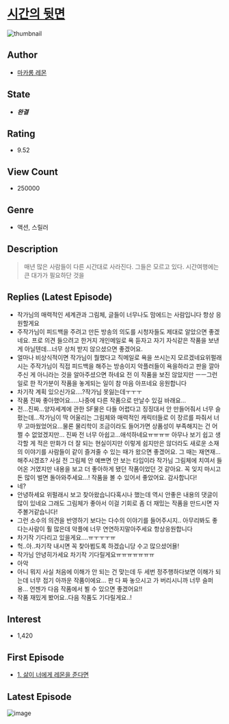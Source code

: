 # [시간의 뒷면](https://comic.naver.com/bestChallenge/list?titleId=728763)
![thumbnail](https://image-comic.pstatic.net/user_contents_data/challenge_comic/2020/02/16/320898/thumbnail_202x164e934fb28_e901_4089_baff_ccf98e8f3958_00006667.JPEG)

## Author
- [마카롱 레몬](https://comic.naver.com/artistTitle?id=320898)

## State
- ***완결***

## Rating
- 9.52

## View Count
- 250000

## Genre
- 액션, 스릴러

## Description
> 매년 많은 사람들이 다른 시간대로 사라진다. 그들은 모르고 있다. 시간여행에는 큰 대가가 필요하단 것을

## Replies (Latest Episode)
- 작가님의 매력적인 세계관과 그림체, 글들이 너무나도 맘에드는 사람입니다 항상 응원할게요
- 주작가님이 피드백을 주려고 만든 방송의 의도를 시청자들도 제대로 알았으면 좋겠네요. 프로 의견 들으려고 한거지 개인메일로 욕 듣자고 자기 자식같은 작품을 보낸 게 아닐텐데...너무 상처 받지 않으셨으면 좋겠어요.
- 얼마나 비상식적이면 작가님이 뭘했다고 직메일로 욕을 쓰시는지 모르겠네요위펄래시는 주작가님이 직접 피드백을 해주는 방송이지 악플러들이 욕을하라고 판을 깔아주신 게 아니라는 것을 알아주셨으면 하네요 전 이 작품을 보진 않았지만 ㅡㅡ그런 일로 한 작가분이 작품을 놓게되는 일이 참 마음 아프네요 응원합니다
- 차기작 계획 있으신가요....?작가님 못잃는데ㅜㅜㅜ
- 작품 진짜 좋아했어요.....나중에 다른 작품으로 만날수 있길 바래요...
- 전...진짜...양자세계에 관한 SF물은 다들 어렵다고 징징대서 안 만들어줘서 너무 슬펐는데...작가님이 딱 어울리는 그림체와 매력적인 캐릭터들로 이 장르를 파줘서 너무 고마웠었어요...물론 물리학이 조금이라도 들어가면 상품성이 부족해지는 건 어쩔 수 없었겠지만... 진짜 전 너무 아쉽고...애석하네요ㅠㅠㅠㅠ 아무나 보기 쉽고 생각할 게 적은 만화가 더 잘 되는 현실이지만 이렇게 쉽지만은 않더라도 새로운 소재의 이야기를 사람들이 같이 즐겨줄 수 있는 때가 왔으면 좋겠어요. 그 때는 재연재...해주시겠죠? 사실 전 그림체 안 예쁘면 안 보는 타입이라 작가님 그림체에 치여서 들어온 거였지만 내용을 보고 더 좋아하게 됐던 작품이었던 것 같아요. 꼭 잊지 마시고 돈 많이 벌면 돌아와주세요...! 작품을 볼 수 있어서 좋았어요. 감사합니다!
- 네?
- 안녕하세요 위펄래시 보고 찾아왔습니다혹시나 했는데 역시 안좋은 내용의 댓글이 많이 있네요 그래도 그림체가 좋아서 이걸 기회로 좀 더 재밌는 작품을 만드시면 자주볼거같습니다!
- 그런 소수의 의견을 반영하기 보다는 다수의 이야기를 들어주시지.. 아무리봐도 좋다는사람이 훨 많은데 악플에 너무 연연하지말아주세요 항상응원합니다
- 차기작 기다리고 있을게요....ㅠㅜㅜㅜㅠ
- 헉..아..차기작 내시면 꼭 찾아뵙도록 하겠습니당 수고 많으셨어욜!
- 작가님 안녕히가세요 차기작 기다릴게요ㅠㅠㅠㅠㅠㅠㅠ
- 아악
- 아니 뭐지 사실 처음에 이해가 안 되는 건 맞는데 두 세번 정주행하다보면 이해가 되는데 너무 접기 아까운 작품이에요... 판 다 짜 놓으시고 가 버리시니까 너무 슬퍼용... 언젠가 다음 작품에서 뵐 수 있으면 좋겠어요!!
- 작품 재밌게 봤어요..다음 작품도 기다릴게요..!

## Interest
- 1,420

## First Episode
- [1. 삶이 너에게 레몬을 준다면](https://comic.naver.com/bestChallenge/detail?titleId=728763&no=2)

## Latest Episode
![image](https://image-comic.pstatic.net/user_contents_data/challenge_comic/2020/05/23/320898/upload_4062871597774692658.jpeg)
